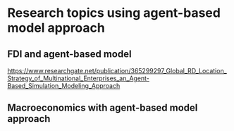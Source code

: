 # Research topics using agent-based model approach

## FDI and agent-based model

https://www.researchgate.net/publication/365299297_Global_RD_Location_Strategy_of_Multinational_Enterprises_an_Agent-Based_Simulation_Modeling_Approach 


## Macroeconomics with agent-based model approach 
